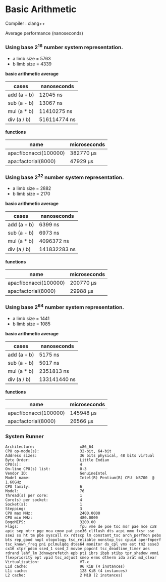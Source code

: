 # Basic Arithmetic

Compiler : clang++

Average performance (nanoseconds)

### Using base 2<sup>16</sup> number system representation.

- a limb size = 5763
- b limb size = 4339

**basic arithmetic average**

| cases | nanoseconds |
| ----- | ----------- |
| add (a + b) | 12045 ns |
| sub (a - b) | 13067 ns |
| mul (a * b) | 11410275 ns |
| div (a / b) | 516114774 ns |

**functions**

| name | microseconds |
| ---- | ------------ |
| apa::fibonacci(100000) | 382770 μs |
| apa::factorial(8000) | 47929 μs |

### Using base 2<sup>32</sup> number system representation.

- a limb size = 2882
- b limb size = 2170

**basic arithmetic average**

| cases | nanoseconds |
| ----- | ----------- |
| add (a + b) | 6399 ns |
| sub (a - b) | 6973 ns |
| mul (a * b) | 4096372 ns |
| div (a / b) | 141832283 ns |

**functions**

| name | microseconds |
| ---- | ------------ |
| apa::fibonacci(100000) | 200770 μs |
| apa::factorial(8000) | 29988 μs |

### Using base 2<sup>64</sup> number system representation.

- a limb size = 1441
- b limb size = 1085

**basic arithmetic average**

| cases | nanoseconds |
| ----- | ----------- |
| add (a + b) | 5175 ns |
| sub (a - b) | 5017 ns |
| mul (a * b) | 2351813 ns |
| div (a / b) | 133141440 ns |

**functions**

| name | microseconds |
| ---- | ------------ |
| apa::fibonacci(100000) | 145948 μs |
| apa::factorial(8000) | 26566 μs |


### System Runner

```
Architecture:                    x86_64
CPU op-mode(s):                  32-bit, 64-bit
Address sizes:                   36 bits physical, 48 bits virtual
Byte Order:                      Little Endian
CPU(s):                          4
On-line CPU(s) list:             0-3
Vendor ID:                       GenuineIntel
Model name:                      Intel(R) Pentium(R) CPU  N3700  @ 1.60GHz
CPU family:                      6
Model:                           76
Thread(s) per core:              1
Core(s) per socket:              4
Socket(s):                       1
Stepping:                        3
CPU max MHz:                     2400.0000
CPU min MHz:                     480.0000
BogoMIPS:                        3200.00
Flags:                           fpu vme de pse tsc msr pae mce cx8 apic sep mtrr pge mca cmov pat pse36 clflush dts acpi mmx fxsr sse sse2 ss ht tm pbe syscall nx rdtscp lm constant_tsc arch_perfmon pebs bts rep_good nopl xtopology tsc_reliable nonstop_tsc cpuid aperfmperf tsc_known_freq pni pclmulqdq dtes64 monitor ds_cpl vmx est tm2 ssse3 cx16 xtpr pdcm sse4_1 sse4_2 movbe popcnt tsc_deadline_timer aes rdrand lahf_lm 3dnowprefetch epb pti ibrs ibpb stibp tpr_shadow vnmi flexpriority ept vpid tsc_adjust smep erms dtherm ida arat md_clear
Virtualization:                  VT-x
L1d cache:                       96 KiB (4 instances)
L1i cache:                       128 KiB (4 instances)
L2 cache:                        2 MiB (2 instances)
```
